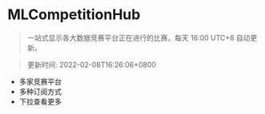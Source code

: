 # MLCompetitionHub

> 一站式显示各大数据竞赛平台正在进行的比赛，每天 16:00 UTC+8 自动更新。
  
> 更新时间: 2022-02-08T16:26:06+0800 

* 多家竞赛平台
* 多种订阅方式
* 下拉查看更多